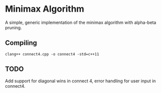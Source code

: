 # Minimax Algorithm
A simple, generic implementation of the minimax algorithm with alpha-beta pruning.
## Compiling
`clang++ connect4.cpp -o connect4 -std=c++11`  
## TODO
Add support for diagonal wins in connect 4, error handling for user input in connect4.